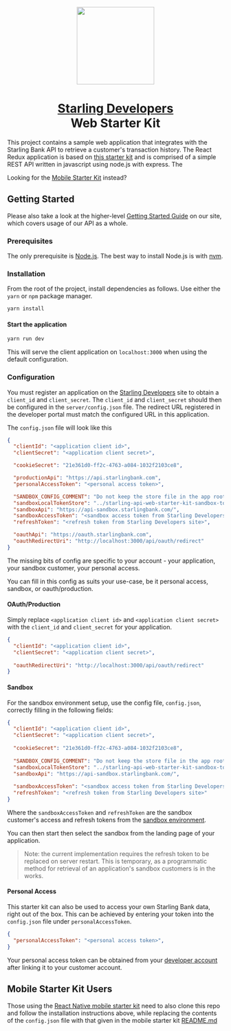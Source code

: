 
<p align="center">
    <img height="180" width="180" src="https://www.starlingbank.com/static-files/developer-portal/github/starter-web.png">
</p>

<h1 align="center">
  <a href="http://developer.starlingbank.com/get-started">Starling Developers</a>
  <br>Web Starter Kit
</h1>


This project contains a sample web application that integrates with the Starling Bank API to retrieve a customer's transaction history.
The React Redux application is based on [this starter kit](https://github.com/davezuko/react-redux-starter-kit) and is comprised of a simple REST API written in javascript using node.js with express. The 

Looking for the [Mobile Starter Kit](https://github.com/starlingbank/starling-api-mobile-starter-kit) instead?

## Getting Started
Please also take a look at the higher-level [Getting Started Guide](http://developer.starlingbank.com/get-started) on our site, which covers usage of our API as a whole.

### Prerequisites

The only prerequisite is [Node.js](https://nodejs.org). The best way to install Node.js is with [nvm](https://github.com/creationix/nvm).

### Installation

From the root of the project, install dependencies as follows. Use either the `yarn` or `npm` package manager.

```bash
yarn install
```

#### Start the application

```bash
yarn run dev
```

This will serve the client application on `localhost:3000` when using the default configuration.

### Configuration

You must register an application on the [Starling Developers](https://developer.starlingbank.com/get-started) site
 to obtain a `client_id` and `client_secret`. The `client_id` and `client_secret` should then be configured in the `server/config.json` file.
 The redirect URL registered in the developer portal must match the configured URL in this application.

The `config.json` file will look like this
```JSON
{
  "clientId": "<application client id>",
  "clientSecret": "<application client secret>",

  "cookieSecret": "21e361d0-ff2c-4763-a084-1032f2103ce8",

  "productionApi": "https://api.starlingbank.com",
  "personalAccessToken": "<personal access token>",

  "SANDBOX_CONFIG_COMMENT": "Do not keep the store file in the app root dir or it will restart everytime it is written to!",
  "sandboxLocalTokenStore": "../starling-api-web-starter-kit-sandbox-token-store.json",
  "sandboxApi": "https://api-sandbox.starlingbank.com/",
  "sandboxAccessToken": "<sandbox access token from Starling Developers site>",
  "refreshToken": "<refresh token from Starling Developers site>",

  "oauthApi": "https://oauth.starlingbank.com",
  "oauthRedirectUri": "http://localhost:3000/api/oauth/redirect"
}
```
The missing bits of config are specific to your account - your application, your sandbox customer, your personal access.

You can fill in this config as suits your use-case, be it personal access, sandbox, or oauth/production. 

#### OAuth/Production
Simply replace `<application client id>` and `<application client secret>` with the `client_id` and `client_secret` for your application.

```JSON
{
  "clientId": "<application client id>",
  "clientSecret": "<application client secret>",
  
  "oauthRedirectUri": "http://localhost:3000/api/oauth/redirect"
}
```

#### Sandbox
For the sandbox environment setup, use the config file, `config.json`, correctly filling in the following fields:
```JSON
{
  "clientId": "<application client id>",
  "clientSecret": "<application client secret>",
  
  "cookieSecret": "21e361d0-ff2c-4763-a084-1032f2103ce8",
 
  "SANDBOX_CONFIG_COMMENT": "Do not keep the store file in the app root dir or it will restart everytime it is written to!",
  "sandboxLocalTokenStore": "../starling-api-web-starter-kit-sandbox-token-store.json",
  "sandboxApi": "https://api-sandbox.starlingbank.com/",
  
  "sandboxAccessToken": "<sandbox access token from Starling Developers site>",
  "refreshToken": "<refresh token from Starling Developers site>"
}
```
Where the `sandboxAccessToken` and `refreshToken` are the sandbox customer's access and refresh tokens from the [sandbox environment](https://developer.starlingbank.com/sandbox).

You can then start then select the sandbox from the landing page of your application.

<blockquote>
Note: the current implementation requires the refresh token to be replaced on server restart. This is temporary, as a programmatic method for retrieval of an application's sandbox customers is in the works.
</blockquote>

#### Personal Access
This starter kit can also be used to access your own Starling Bank data, right out of the box. 
This can be achieved by entering your token into the `config.json` file under `personalAccessToken`.

```JSON
{
  "personalAccessToken": "<personal access token>",
}
```
Your personal access token can be obtained from your [developer account](https://developer.starlingbank.com/token) after linking it to your customer account.

## Mobile Starter Kit Users

Those using the [React Native mobile starter kit](https://github.com/starlingbank/developer-api-mobile-app-starter) need to also clone this repo and follow the installation instructions above, while replacing the contents of the `config.json` file with that given in the mobile starter kit [README.md](https://github.com/starlingbank/starling-api-mobile-starter-kit)   
